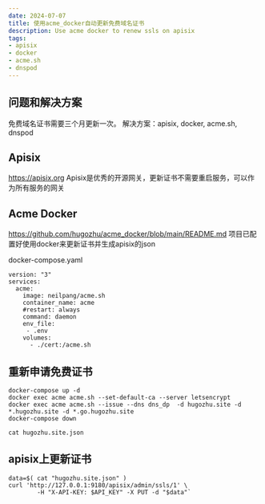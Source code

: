 ```yaml
---
date: 2024-07-07
title: 使用acme_docker自动更新免费域名证书
description: Use acme docker to renew ssls on apisix
tags:
- apisix
- docker
- acme.sh
- dnspod
---
```


## 问题和解决方案
免费域名证书需要三个月更新一次。
解决方案：apisix, docker, acme.sh, dnspod

## Apisix
https://apisix.org
Apisix是优秀的开源网关，更新证书不需要重启服务，可以作为所有服务的网关

## Acme Docker
https://github.com/hugozhu/acme_docker/blob/main/README.md
项目已配置好使用docker来更新证书并生成apisix的json

docker-compose.yaml
```
version: "3"
services:
  acme:
    image: neilpang/acme.sh
    container_name: acme
    #restart: always
    command: daemon
    env_file:
     - .env
    volumes:
      - ./cert:/acme.sh
```

## 重新申请免费证书
```
docker-compose up -d
docker exec acme acme.sh --set-default-ca --server letsencrypt
docker exec acme acme.sh --issue --dns dns_dp  -d hugozhu.site -d *.hugozhu.site -d *.go.hugozhu.site
docker-compose down

cat hugozhu.site.json
```

## apisix上更新证书
```
data=$( cat "hugozhu.site.json" )
curl 'http://127.0.0.1:9180/apisix/admin/ssls/1' \
        -H "X-API-KEY: $API_KEY" -X PUT -d "$data"`
```